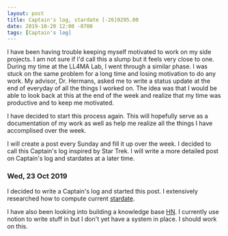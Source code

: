 ```yaml
---
layout: post
title: Captain's log, stardate [-26]0295.00
date: 2019-10-20 12:00 -0700
tags: [Captain's log]
---
```


I have been having trouble keeping myself motivated to work on my side
projects. I am not sure if I'd call this a slump but it feels very close
to one. During my time at the LL4MA Lab, I went through a similar phase.
I was stuck on the same problem for a long time and losing motivation to
do any work. My advisor, Dr. Hermans, asked me to write a status update
at the end of everyday of all the things I worked on. The idea was that
I would be able to look back at this at the end of the week and realize
that my time was productive and to keep me motivated.

I have decided to start this process again. This will hopefully serve as
a documentation of my work as well as help me realize all the things I
have accomplised over the week.

I will create a post every Sunday and fill it up over the week. I decided
to call this Captain's log inspired by Star Trek. I will write a more
detailed post on Captain's log and stardates at a later time.

### Wed, 23 Oct 2019

I decided to write a Captain's log and started this post. I extensively
researched how to compute current [stardate].

I have also been looking into building a knowledge base [HN]. I currently
use notion to write stuff in but I don't yet have a system in place.
I should work on this.

[stardate]: http://starchive.cs.umanitoba.ca/?stardates/
[HN]: https://news.ycombinator.com/item?id=21332957
